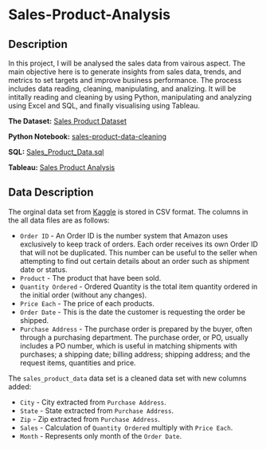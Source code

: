 # Sales-Product-Analysis

## Description

In this project, I will be analysed the sales data from vairous aspect. The main objective here is to generate insights from sales data, trends, and metrics to set targets and improve business performance. The process includes data reading, cleaning, manipulating, and analizing. It will be intitally reading and cleaning by using Python, manipulating and analyzing using Excel and SQL, and finally visualising using Tableau. 

**The Dataset:** [Sales Product Dataset](https://www.kaggle.com/datasets/knightbearr/sales-product-data)

**Python Notebook:** [sales-product-data-cleaning](https://github.com/angelaa99/Sales-Product-Analysis/blob/main/sales-product-data-cleaning.ipynb)

**SQL:** [Sales_Product_Data.sql](https://github.com/angelaa99/Sales-Product-Analysis/blob/main/Sales_Product_Data.sql)

**Tableau:** [Sales Product Analysis](https://public.tableau.com/app/profile/gaik.sim.loh/viz/SalesProductAnalysis_16872735992910/Dashboard1)

## Data Description

The orginal data set from [Kaggle](https://www.kaggle.com/datasets/knightbearr/sales-product-data) is stored in CSV format. The columns in the all data files are as follows:

- `Order ID` - An Order ID is the number system that Amazon uses exclusively to keep track of orders. Each order receives its own Order ID that will not be duplicated. This number can be useful to the seller when attempting to find out certain details about an order such as shipment date or status.
- `Product` - The product that have been sold.
- `Quantity Ordered` - Ordered Quantity is the total item quantity ordered in the initial order (without any changes).
- `Price Each` - The price of each products.
- `Order Date` - This is the date the customer is requesting the order be shipped.
- `Purchase Address` - The purchase order is prepared by the buyer, often through a purchasing department. The purchase order, or PO, usually includes a PO number, which is useful in matching shipments with purchases; a shipping date; billing address; shipping address; and the request items, quantities and price.

The `sales_product_data` data set is a cleaned data set with new columns added:
- `City` - City extracted from `Purchase Address`.
- `State` - State extracted from `Purchase Address`.
- `Zip` - Zip extracted from `Purchase Address`.
- `Sales` - Calculation of `Quantity Ordered` multiply with `Price Each`.
- `Month` - Represents only month of the `Order Date`.
